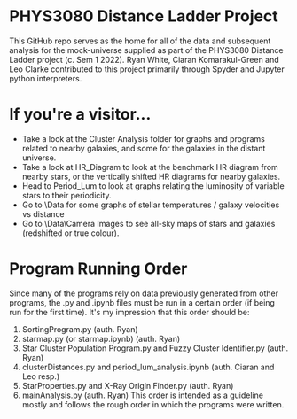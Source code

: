 # PHYS3080 Distance Ladder Project
This GitHub repo serves as the home for all of the data and subsequent analysis for the mock-universe supplied as part of the PHYS3080 Distance Ladder project (c. Sem 1 2022). Ryan White, Ciaran Komarakul-Green and Leo Clarke contributed to this project primarily through Spyder and Jupyter python interpreters. 
# If you're a visitor...
- Take a look at the Cluster Analysis folder for graphs and programs related to nearby galaxies, and some for the galaxies in the distant universe. 
- Take a look at HR_Diagram to look at the benchmark HR diagram from nearby stars, or the vertically shifted HR diagrams for nearby galaxies.
- Head to Period_Lum to look at graphs relating the luminosity of variable stars to their periodicity. 
- Go to \Data for some graphs of stellar temperatures / galaxy velocities vs distance 
- Go to \Data\Camera Images to see all-sky maps of stars and galaxies (redshifted or true colour). 
# Program Running Order
Since many of the programs rely on data previously generated from other programs, the .py and .ipynb files must be run in a certain order (if being run for the first time). It's my impression that this order should be:
1. SortingProgram.py  (auth. Ryan)
2. starmap.py (or starmap.ipynb)  (auth. Ryan)
3. Star Cluster Population Program.py   and   Fuzzy Cluster Identifier.py   (auth. Ryan)
4. clusterDistances.py  and   period_lum_analysis.ipynb   (auth. Ciaran and Leo resp.)
5. StarProperties.py  and   X-Ray Origin Finder.py  (auth. Ryan)
6. mainAnalysis.py  (auth. Ryan)
This order is intended as a guideline mostly and follows the rough order in which the programs were written. 
